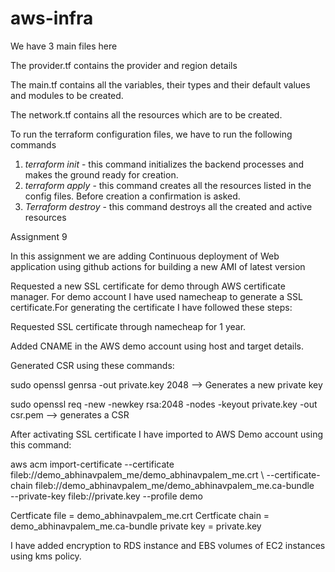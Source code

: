 # aws-infra

We have 3 main files here

The provider.tf contains the provider and region details

The main.tf contains all the variables, their types and their default values and modules to be created.

The network.tf contains all the resources which are to be created.


To run the terraform configuration files, we have to run the following commands
1. *terraform init*  -  this command initializes the backend processes and makes the ground ready for creation.
2. *terraform apply* - this command creates all the resources listed in the config files. Before creation a confirmation is asked.
3. *Terraform destroy* - this command destroys all the created and active resources

Assignment 9

In this assignment we are adding Continuous deployment of Web application using github actions for building a new AMI of latest version 

Requested a new SSL certificate for demo through AWS certificate manager. For demo account I have used namecheap to generate a SSL certificate.For generating the certificate I have followed these steps:

Requested SSL certificate through namecheap for 1 year.

Added CNAME in the AWS demo account using host and target details.

Generated CSR using these commands:

sudo openssl genrsa -out private.key 2048 --> Generates a new private key

sudo openssl req -new -newkey rsa:2048 -nodes -keyout private.key -out csr.pem --> generates a CSR

After activating SSL certificate I have imported to AWS Demo account using this command:


aws acm import-certificate --certificate fileb://demo_abhinavpalem_me/demo_abhinavpalem_me.crt \ 
      --certificate-chain fileb://demo_abhinavpalem_me/demo_abhinavpalem_me.ca-bundle \
      --private-key fileb://private.key --profile demo


Certficate file = demo_abhinavpalem_me.crt
Certficate chain = demo_abhinavpalem_me.ca-bundle
private key = private.key

I have added encryption to RDS instance and EBS volumes of EC2 instances using kms policy.

